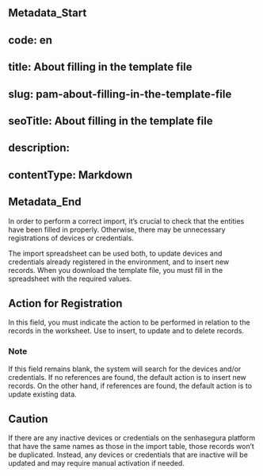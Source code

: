## Metadata_Start 
## code: en
## title: About filling in the template file 
## slug: pam-about-filling-in-the-template-file 
## seoTitle: About filling in the template file 
## description:  
## contentType: Markdown 
## Metadata_End
In order to perform a correct import, it’s crucial to check that the entities have been filled in properly. Otherwise, there may be unnecessary registrations of devices or credentials.

The import spreadsheet can be used both, to update devices and credentials already registered in the environment, and to insert new records. When you download the template file, you must fill in the spreadsheet with the required values.

## Action for Registration

In this field, you must indicate the action to be performed in relation to the records in the worksheet. Use  to insert,  to update and  to delete records.

### Note

If this field remains blank, the system will search for the devices and/or credentials. If no references are found, the default action is to insert new records. On the other hand, if references are found, the default action is to update existing data.

## Caution

If there are any inactive devices or credentials on the senhasegura platform that have the same names as those in the import table, those records won’t be duplicated. Instead, any devices or credentials that are inactive will be updated and may require manual activation if needed.